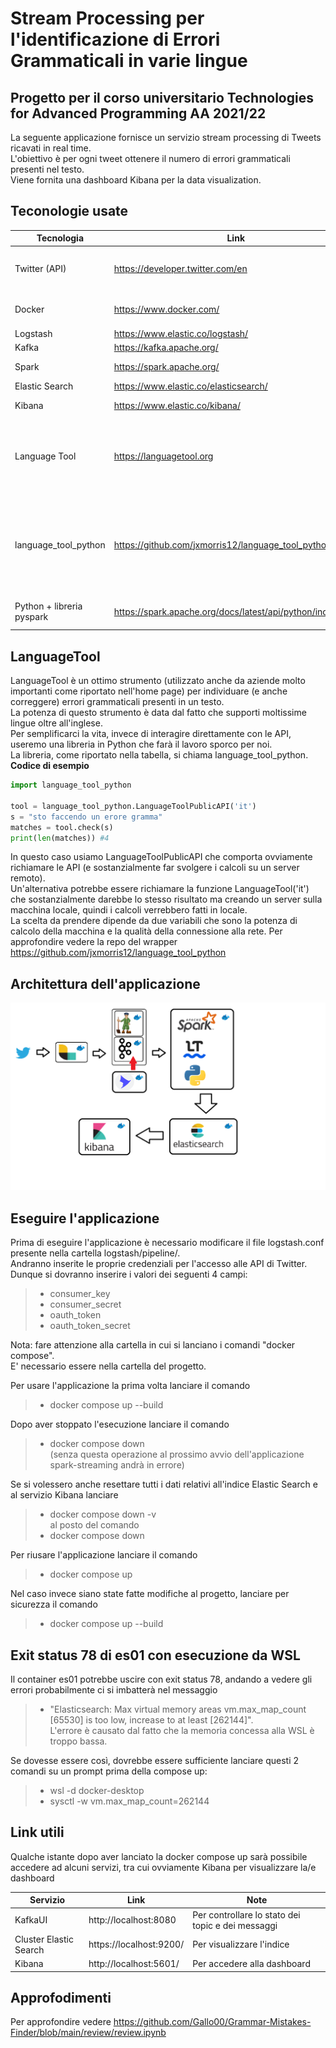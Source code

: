 # Stream Processing per l'identificazione di Errori Grammaticali in varie lingue
## Progetto per il corso universitario Technologies for Advanced Programming AA 2021/22
La seguente applicazione fornisce un servizio stream processing di Tweets ricavati in real time. <br>
L'obiettivo è per ogni tweet ottenere il numero di errori grammaticali presenti nel testo. <br>
Viene fornita una dashboard Kibana per la data visualization. <br>

## Teconologie usate

|Tecnologia              | Link                                 | Note                                      |
|------------------------|--------------------------------------|-------------------------------------------|
|Twitter (API)           |https://developer.twitter.com/en      | E' necessario creare un account developer |
|Docker                  |https://www.docker.com/               | Serve per containerizzare i servizi       |
|Logstash                |https://www.elastic.co/logstash/      | Data Ingestion                            |
|Kafka                   |https://kafka.apache.org/             | Data streaming                            |
|Spark                   |https://spark.apache.org/             | Data Processing                           | 
|Elastic Search          |https://www.elastic.co/elasticsearch/ | Data Indexing                             |
|Kibana                  |https://www.elastic.co/kibana/        | Data Visualization                        |
|Language Tool           |https://languagetool.org              | Servizio che dato un testo in una certa lingua ne corregge gli errori grammaticali                     |
|language_tool_python                  |https://github.com/jxmorris12/language_tool_python/ | Wrapper in python che mette a disposizione una libreria ad alto livello per richiamare le API di Language Tool                       |
|Python + libreria pyspark|https://spark.apache.org/docs/latest/api/python/index.html      |Libreria python per manovrare il cluster Spark                    |
## LanguageTool
LanguageTool è un ottimo strumento (utilizzato anche da aziende molto importanti come riportato nell'home page) per individuare (e anche correggere) errori grammaticali presenti in un testo. <br>
La potenza di questo strumento è data dal fatto che supporti moltissime lingue oltre all'inglese. <br>
Per semplificarci la vita, invece di interagire direttamente con le API, useremo una libreria in Python che farà il lavoro sporco per noi. <br>
La libreria, come riportato nella tabella, si chiama language_tool_python. <br>
**Codice di esempio** 
```python
import language_tool_python

tool = language_tool_python.LanguageToolPublicAPI('it')
s = "sto faccendo un erore gramma"
matches = tool.check(s)
print(len(matches)) #4
```
In questo caso usiamo LanguageToolPublicAPI che comporta ovviamente richiamare le API (e sostanzialmente far svolgere i calcoli su un server remoto). <br>
Un'alternativa potrebbe essere richiamare la funzione LanguageTool('it') che sostanzialmente darebbe lo stesso risultato ma creando un server sulla macchina locale, quindi i calcoli verrebbero fatti in locale. <br>
La scelta da prendere dipende da due variabili che sono la potenza di calcolo della macchina e la qualità della connessione alla rete. Per approfondire vedere la repo del wrapper https://github.com/jxmorris12/language_tool_python <br>

## Architettura dell'applicazione
![Pipeline](/review/img/pipeline.png?raw=true "Architettura dell'applicazione")

## Eseguire l'applicazione 
Prima di eseguire l'applicazione è necessario modificare il file logstash.conf presente nella cartella logstash/pipeline/. <br>
Andranno inserite le proprie credenziali per l'accesso alle API di Twitter. <br>
Dunque si dovranno inserire i valori dei seguenti 4 campi:
>- consumer_key <br>
>- consumer_secret <br>
>- oauth_token <br>
>- oauth_token_secret <br>

Nota: fare attenzione alla cartella in cui si lanciano i comandi "docker compose".<br>
E' necessario essere nella cartella del progetto.<br>

Per usare l'applicazione la prima volta lanciare il comando <br>
>- docker compose up --build <br>

Dopo aver stoppato l'esecuzione lanciare il comando <br>
>- docker compose down <br>
(senza questa operazione al prossimo avvio dell'applicazione spark-streaming andrà in errore) <br>

Se si volessero anche resettare tutti i dati relativi all'indice Elastic Search e al servizio Kibana lanciare <br>
>- docker compose down -v <br>
al posto del comando <br>
>- docker compose down <br>

Per riusare l'applicazione lanciare il comando <br>
>- docker compose up <br>

Nel caso invece siano state fatte modifiche al progetto, lanciare per sicurezza il comando
>- docker compose up --build <br>

## Exit status 78 di es01 con esecuzione da WSL
Il container es01 potrebbe uscire con exit status 78, andando a vedere gli errori probabilmente ci si imbatterà nel messaggio <br>
>- "Elasticsearch: Max virtual memory areas vm.max_map_count [65530] is too low, increase to at least [262144]". <br>
L'errore è causato dal fatto che la memoria concessa alla WSL è troppo bassa. <br>

Se dovesse essere così, dovrebbe essere sufficiente lanciare questi 2 comandi su un prompt prima della compose up: <br>
>- wsl -d docker-desktop
>- sysctl -w vm.max_map_count=262144

## Link utili
Qualche istante dopo aver lanciato la docker compose up sarà possibile accedere ad alcuni servizi, tra cui ovviamente Kibana per visualizzare la/e dashboard 

|Servizio                | Link                   | Note                                              |
|------------------------|------------------------|---------------------------------------------------|
|KafkaUI                 |http://localhost:8080   | Per controllare lo stato dei topic e dei messaggi |
|Cluster Elastic Search  |https://localhost:9200/ | Per visualizzare l'indice                         |
|Kibana                  |http://localhost:5601/  | Per accedere alla dashboard                       |

## Approfodimenti
Per approfondire vedere https://github.com/Gallo00/Grammar-Mistakes-Finder/blob/main/review/review.ipynb
